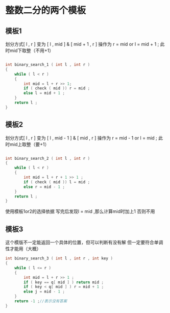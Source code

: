 
# 整数二分的两个模板

## 模板1

划分方式[ l , r ] 变为 [ l , mid ] & [ mid + 1 , r ]
操作为 r = mid or l = mid + 1 ;
此时mid下取整（不用+1）

```cpp

int binary_search_1 ( int l , int r )
{
    while ( l < r ) 
    {    
        int mid = l + r >> 1;
        if ( check ( mid )) r = mid ;
        else l = mid + 1 ;
    }
    return l ;
}
```

## 模板2

划分方式[ l , r ] 变为 [ l , mid - 1 ] & [ mid , r ]
操作为 r = mid - 1 or l = mid ;
此时mid上取整（要+1）

```cpp

int binary_search_2 ( int l , int r )
{
    while ( l < r )
    {
        int mid = l + r + 1 >> 1 ;
        if ( check ( mid )) l = mid ;
        else r = mid - 1 ;
    }
    return l ;
}
```

使用模板1or2的选择依据
写完后发现l = mid ,那么计算mid时加上1
否则不用

## 模板3

这个模版不一定能返回一个具体的位置，但可以判断有没有解
但一定要符合单调性才能用（大概）

```cpp
int binary_search_3 ( int l , int r , int key )
{
    while ( l <= r )
    {
        int mid = l + r >> 1 ;
        if ( key == q[ mid ] ) return mid ;
        if ( key < q[ mid ] ) r = mid + 1 ;
        else j = mid - 1 ;
    }
    return -1 ;//表示没有答案
}
```
